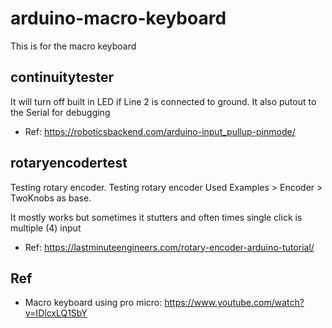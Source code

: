 # arduino-macro-keyboard

This is for the macro keyboard

## continuitytester
It will turn off built in LED if Line 2 is connected to ground.
It also putout to the Serial for debugging

* Ref: https://roboticsbackend.com/arduino-input_pullup-pinmode/

## rotaryencodertest
Testing rotary encoder. Testing rotary encoder
Used Examples > Encoder > TwoKnobs as base.

It mostly works but sometimes it stutters and often times single click is multiple (4) input



* Ref: https://lastminuteengineers.com/rotary-encoder-arduino-tutorial/

## Ref
* Macro keyboard using pro micro: https://www.youtube.com/watch?v=IDlcxLQ1SbY

